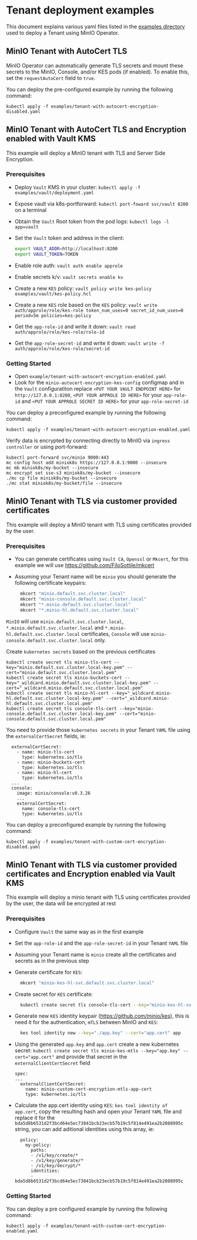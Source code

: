 # Tenant deployment examples

This document explains various yaml files listed in the [examples directory](https://github.com/minio/operator/tree/master/examples) used to deploy a Tenant using MinIO Operator.

## MinIO Tenant with AutoCert TLS

MinIO Operator can automatically generate TLS secrets and mount these secrets to the MinIO, Console, and/or KES pods (if enabled). To enable this, set the `requestAutoCert` field to `true`.

You can deploy the pre-configured example by running the following command:

```$xslt
kubectl apply -f examples/tenant-with-autocert-encryption-disabled.yaml
```

## MinIO Tenant with AutoCert TLS and Encryption enabled with Vault KMS

This example will deploy a MinIO tenant with TLS and Server Side Encryption.

### Prerequisites

- Deploy `Vault` KMS in your cluster: `kubectl apply -f examples/vault/deployment.yaml`
- Expose vault via k8s-portforward: `kubectl port-foward svc/vault 8200` on a terminal
- Obtain the `Vault` Root token from the pod logs: `kubectl logs -l app=vault`
- Set the `Vault` token and address in the client:

  ```sh
  export VAULT_ADDR=http://localhost:8200
  export VAULT_TOKEN=TOKEN
  ```

- Enable role auth: `vault auth enable approle`
- Enable secrets k/v: `vault secrets enable kv`
- Create a new `KES` policy: `vault policy write kes-policy examples/vault/kes-policy.hcl`
- Create a new `KES` role based on the `KES` policy: `vault write auth/approle/role/kes-role token_num_uses=0 secret_id_num_uses=0 period=5m policies=kes-policy`
- Get the `app-role-id` and write it down: `vault read auth/approle/role/kes-role/role-id`
- Get the `app-role-secret-id` and write it down: `vault write -f auth/approle/role/kes-role/secret-id`

### Getting Started

- Open `example/tenant-with-autocert-encryption-enabled.yaml`
- Look for the `minio-autocert-encryption-kes-config` configmap and in the `Vault` configuratiton replace `<PUT YOUR VAULT ENDPOINT HERE>`
 for `http://127.0.0.1:8200`, `<PUT YOUR APPROLE ID HERE>` for your `app-role-id` and `<PUT YOUR APPROLE SECRET ID HERE>` for your `app-role-secret-id` 

You can deploy a preconfigured example by running the following command:

```$xslt
kubectl apply -f examples/tenant-with-autocert-encryption-enabled.yaml
```

Verify data is encrypted by connecting directly to MinIO via `ingress controller` or using port-forward:

```$xslt
kubectl port-forward svc/minio 9000:443
mc config host add miniok8s https://127.0.0.1:9000 --insecure
mc mb miniok8s/my-bucket --insecure
mc encrypt set sse-s3 miniok8s/my-bucket --insecure
./mc cp file miniok8s/my-bucket --insecure
./mc stat miniok8s/my-bucket/file --insecure
```

## MinIO Tenant with TLS via customer provided certificates

This example will deploy a MinIO tenant with TLS using certificates provided by the user.

### Prerequisites

- You can generate certificates using `Vault CA`, `Openssl` or `Mkcert`, for this example we will use https://github.com/FiloSottile/mkcert
- Assuming your Tenant name will be `minio` you should generate the following certificate keypairs:

  ```sh
    mkcert "minio.default.svc.cluster.local"
    mkcert "minio-console.default.svc.cluster.local"
    mkcert "*.minio.default.svc.cluster.local"
    mkcert "*.minio-hl.default.svc.cluster.local"
  ```
  
`MinIO` will use `minio.default.svc.cluster.local`, `*.minio.default.svc.cluster.local` and `*.minio-hl.default.svc.cluster.local` certificates,
`Console` will use `minio-console.default.svc.cluster.local` only.

Create `kubernetes secrets`  based on the previous certificates

```$xslt
kubectl create secret tls minio-tls-cert --key="minio.default.svc.cluster.local-key.pem" --cert="minio.default.svc.cluster.local.pem"
kubectl create secret tls minio-buckets-cert --key="_wildcard.minio.default.svc.cluster.local-key.pem" --cert="_wildcard.minio.default.svc.cluster.local.pem"
kubectl create secret tls minio-hl-cert --key="_wildcard.minio-hl.default.svc.cluster.local-key.pem" --cert="_wildcard.minio-hl.default.svc.cluster.local.pem"
kubectl create secret tls console-tls-cert --key="minio-console.default.svc.cluster.local-key.pem" --cert="minio-console.default.svc.cluster.local.pem"
```

You need to provide those `kubernetes secrets` in your Tenant `YAML` file using the `externalCertSecret` fields, ie:

```$xslt
  externalCertSecret:
    - name: minio-tls-cert
      type: kubernetes.io/tls
    - name: minio-buckets-cert
      type: kubernetes.io/tls
    - name: minio-hl-cert
      type: kubernetes.io/tls
  ...
  console:
    image: minio/console:v0.3.26
    ...
    externalCertSecret:
      name: console-tls-cert
      type: kubernetes.io/tls
```

You can deploy a preconfigured example by running the following command:

```$xslt
kubectl apply -f examples/tenant-with-custom-cert-encryption-disabled.yaml
```

## MinIO Tenant with TLS via customer provided certificates and Encryption enabled via Vault KMS

This example will deploy a minio tenant with TLS using certificates provided by the user, the data will be encrypted at rest

### Prerequisites

- Configure `Vault` the same way as in the first example
- Set the `app-role-id` and the `app-role-secret-id` in your Tenant `YAML` file
- Assuming your Tenant name is `minio` create all the certificates and secrets as in the previous step
- Generate certificate for `KES`:

  ```sh
    mkcert "minio-kes-hl-svc.default.svc.cluster.local"
  ```

- Create secret for `KES` certificate:

  ```sh
    kubectl create secret tls console-tls-cert --key="minio-kes-hl-svc.default.svc.cluster.local-key.pem" --cert="minio-kes-hl-svc.default.svc.cluster.local.pem"
  ```

- Generate new `KES` identity keypair (https://github.com/minio/kes), this is need it for the authentication, `mTLS` between MinIO and `KES`:

  ```sh
    kes tool identity new --key="./app.key" --cert="app.cert" app
  ```

- Using the generated `app.key` and `app.cert` create a new kubernetes secret: `kubectl create secret tls minio-kes-mtls --key="app.key" --cert="app.cert"`
  and provide that secret in the `externalClientCertSecret` field

  ```$xslt
  spec:
  ...
    externalClientCertSecret:
      name: minio-custom-cert-encryption-mtls-app-cert
      type: kubernetes.io/tls
  ```

- Calculate the app.cert identity using `KES`: `kes tool identity of app.cert`, copy the resulting hash and open your
  Tenant `YAML` file and replace it for the `bda5d8b6531d2f3bcd64e5ec73841bcb23ecb57b19c5f814e491ea2b2088995c` string, you can
  add aditional identities using this array, ie:

  ```$xslt
    policy:
      my-policy:
        paths:
        - /v1/key/create/*
        - /v1/key/generate/*
        - /v1/key/decrypt/*
        identities:
        - bda5d8b6531d2f3bcd64e5ec73841bcb23ecb57b19c5f814e491ea2b2088995c
  ```
  
### Getting Started

You can deploy a pre configured example by running the following command:

```$xslt
kubectl apply -f examples/tenant-with-custom-cert-encryption-enabled.yaml
```
